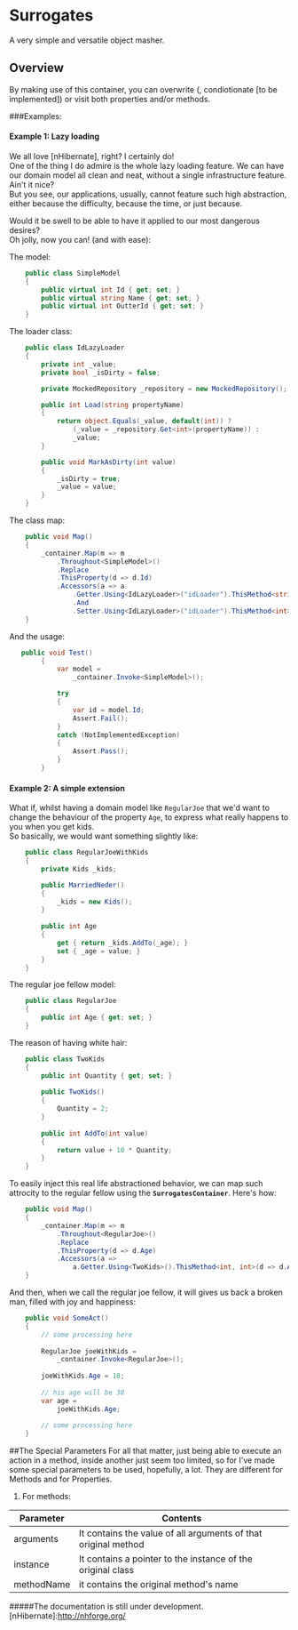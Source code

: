 Surrogates
==========
A very simple and versatile object masher. 
## Overview
By making use of this container, you can overwrite (, condiotionate [to be implemented]) or visit both properties and/or methods.

###Examples:

#### Example 1: Lazy loading
We all love [nHibernate], right? I certainly do!    
One of the thing I do admire is the whole lazy loading feature. We can have our domain model all clean and neat, without a single infrastructure feature.     
Ain't it nice?      
But you see, our applications, usually, cannot feature such high abstraction, either because the difficulty, because the time, or just because.     

Would it be swell to be able to have it applied to our most dangerous desires?      
Oh jolly, now you can! (and with ease):    

The model:
```c#
    public class SimpleModel
    {
        public virtual int Id { get; set; }
        public virtual string Name { get; set; }
        public virtual int OutterId { get; set; }
    }
```

The loader class:
```c#
    public class IdLazyLoader
    {
        private int _value;
        private bool _isDirty = false;

        private MockedRepository _repository = new MockedRepository();

        public int Load(string propertyName)
        {
            return object.Equals(_value, default(int)) ?
                (_value = _repository.Get<int>(propertyName)) :
                _value;
        }

        public void MarkAsDirty(int value)
        {
            _isDirty = true;
            _value = value;
        }
    }
```
The class map: 
```c#
    public void Map()
    {
        _container.Map(m => m
            .Throughout<SimpleModel>()
            .Replace
            .ThisProperty(d => d.Id)
            .Accessors(a => a
                .Getter.Using<IdLazyLoader>("idLoader").ThisMethod<string, int>(l => l.Load)
                .And
                .Setter.Using<IdLazyLoader>("idLoader").ThisMethod<int>(l => l.MarkAsDirty))
    }
```


And the usage:
```c#
   public void Test()
        {
            var model = 
                _container.Invoke<SimpleModel>();

            try
            {
                var id = model.Id;
                Assert.Fail();
            }
            catch (NotImplementedException)
            {
                Assert.Pass(); 
            }
        }
```    
    
#### Example 2: A simple extension
What if, whilst having a domain model like `RegularJoe` that we'd want to change the behaviour of the property `Age`, to express what really happens to you when you get kids.     
So basically, we would want something slightly like:

```c#
    public class RegularJoeWithKids
    {
        private Kids _kids;

        public MarriedNeder()
        {
            _kids = new Kids();
        }
        
        public int Age
        {
            get { return _kids.AddTo(_age); }
            set { _age = value; }
        }
    }
```
The regular joe fellow model:
```c#
    public class RegularJoe
    {
        public int Age { get; set; }
    }
```
The reason of having white hair:
```c#
    public class TwoKids
    {
    	public int Quantity { get; set; }
     	
        public TwoKids()
        {
        	Quantity = 2;
        }
        
        public int AddTo(int value)
        {
            return value + 10 * Quantity;
        }
    }
```
To easily inject this real life abstractioned behavior, we can map such attrocity to the regular fellow using the __`SurrogatesContainer`__. Here's how:
```c#
    public void Map()
    {
    	_container.Map(m => m
        	.Throughout<RegularJoe>()
            .Replace
            .ThisProperty(d => d.Age)
            .Accessors(a =>
            	a.Getter.Using<TwoKids>().ThisMethod<int, int>(d => d.AddTo)));
    }
```
And then, when we call the regular joe fellow, it will gives us back a broken man, filled with joy and happiness:
```c#
	public void SomeAct()
    {
    	// some processing here
        
        RegularJoe joeWithKids = 
        	_container.Invoke<RegularJoe>();
        
        joeWithKids.Age = 18;
                
        // his age will be 38
        var age = 
        	joeWithKids.Age;
        
        // some processing here
    }
```

##The Special Parameters
For all that matter, just being able to execute an action in a method, inside another just seem too limited, so for I've made some special parameters to be used, hopefully, a lot. 
They are different for Methods and for Properties.
1. For methods:

| Parameter     | Contents
|---------------| -------------
| arguments     | It contains the value of all arguments of that original method 
| instance      | It contains a pointer to the instance of the original class 
| methodName    | it contains the original method's name
 


#####The documentation is still under development. 
[nHibernate]:http://nhforge.org/